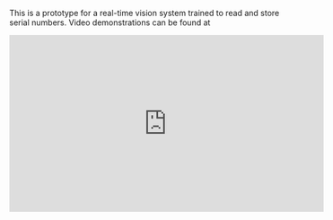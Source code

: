    This is a prototype for a real-time vision system trained to read and store serial numbers. Video demonstrations can be found at 
   <iframe width="560" height="315" src="https://www.youtube.com/embed/videoseries?list=PLEYSCf-ztDVj3FQULdL0uEyrVIF-MC6FE" frameborder="0" allow="accelerometer; autoplay; encrypted-media; gyroscope; picture-in-picture" allowfullscreen></iframe>
